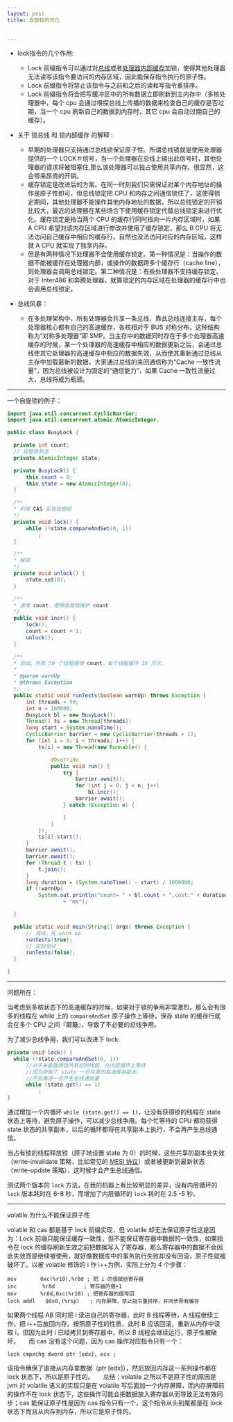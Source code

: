 ```yaml
---
layout: post
title: 自旋锁的优化


---
```


- lock指令的几个作用:
    - Lock 前缀指令可以通过对<u>总线</u>或者<u>处理器内部缓存</u>加锁，使得其他处理器无法读写该指令要访问的内存区域，因此能保存指令执行的原子性。
    - Lock 前缀指令将禁止该指令与之前和之后的读和写指令重排序。
    - Lock 前缀指令将会把写缓冲区中的所有数据立即刷新到主内存中（多核处理器中，每个 cpu 会通过嗅探总线上传播的数据来检查自己的缓存是否过期，当一个 cpu 刷新自己的数据到内存时，其它 cpu 会自动过期自己的缓存）。

- 关于 锁总线 和 锁内部缓存 的解释 :
    - 早期的处理器只支持通过总线锁保证原子性。所谓总线锁就是使用处理器提供的一个 LOCK＃信号，当一个处理器在总线上输出此信号时，其他处理器的请求将被阻塞住,那么该处理器可以独占使用共享内存。很显然，这会带来昂贵的开销。
    - 缓存锁定是改进后的方案。在同一时刻我们只需保证对某个内存地址的操作是原子性即可，但总线锁定把 CPU 和内存之间通信锁住了，这使得锁定期间，其他处理器不能操作其他内存地址的数据，所以总线锁定的开销比较大，最近的处理器在某些场合下使用缓存锁定代替总线锁定来进行优化。缓存锁定是指当两个 CPU 的缓存行同时指向一片内存区域时，如果 A CPU 希望对该内存区域进行修改并使用了缓存锁定，那么 B CPU 将无法访问自己缓存中相应的缓存行，自然也没法访问对应的内存区域，这样就 A CPU 就实现了独享内存。
    - 但是有两种情况下处理器不会使用缓存锁定。第一种情况是：当操作的数据不能被缓存在处理器内部，或操作的数据跨多个缓存行（cache line），则处理器会调用总线锁定。第二种情况是：有些处理器不支持缓存锁定。对于 Inter486 和奔腾处理器，就算锁定的内存区域在处理器的缓存行中也会调用总线锁定。



- 总线风暴：
    - 在多处理架构中，所有处理器会共享一条总线，靠此总线连接主存，每个处理器核心都有自己的高速缓存，各核相对于 BUS 对称分布，这种结构称为“对称多处理器”即 SMP。当主存中的数据同时存在于多个处理器高速缓存的时候，某一个处理器的高速缓存中相应的数据更新之后，会通过总线使其它处理器的高速缓存中相应的数据失效，从而使其重新通过总线从主存中加载最新的数据，大家通过总线的来回通信称为“Cache 一致性流量”，因为总线被设计为固定的“通信能力”，如果 Cache 一致性流量过大，总线将成为瓶颈。

---

一个自旋锁的例子：

```java
import java.util.concurrent.CyclicBarrier;
import java.util.concurrent.atomic.AtomicInteger;

public class BusyLock {

  private int count;
  // 自旋锁状态
  private AtomicInteger state;

  private BusyLock() {
      this.count = 0;
      this.state = new AtomicInteger(0);
  }

  /**
  * 利用 CAS 实现自旋锁
  */
  private void lock() {
      while (!state.compareAndSet(0, 1))
          ;
  }

  /**
  * 解锁
  */
  private void unlock() {
      state.set(0);
  }

  /**
  * 递增 count，使用自旋锁保护 count
  */
  public void incr() {
      lock();
      count = count + 1;
      unlock();
  }

  /**
  * 测试，开启 50 个线程递增 count，每个线程循环 10 万次。
  * 
  * @param warnUp
  * @throws Exception
  */
  public static void runTests(boolean warnUp) throws Exception {
      int threads = 50;
      int n = 100000;
      BusyLock bl = new BusyLock();
      Thread[] ts = new Thread[threads];
      long start = System.nanoTime();
      CyclicBarrier barrier = new CyclicBarrier(threads + 1);
      for (int i = 0; i < threads; i++) {
          ts[i] = new Thread(new Runnable() {

              @Override
              public void run() {
                  try {
                      barrier.await();
                      for (int j = 0; j < n; j++)
                          bl.incr();
                      barrier.await();
                  } catch (Exception e) {

                  }
              }
          });
          ts[i].start();
      }
      barrier.await();
      barrier.await();
      for (Thread t : ts) {
          t.join();
      }
      long duration = (System.nanoTime() - start) / 1000000;
      if (!warnUp)
          System.out.println("count= " + bl.count + ",cost:" + duration
                  + "ms");

  }

  public static void main(String[] args) throws Exception {
      // 测试，先 warm up
      runTests(true);
      // 实际测试
      runTests(false);
  }

}
```

---

问题所在：

当考虑到多核状态下的高速缓存的时候，如果对于锁的争用非常激烈，那么会有很多的线程在 while 上的 `compareAndSet` 原子操作上等待，保存 state 的缓存行就会在多个 CPU 之间『颠簸』，导致了不必要的总线争用。

为了减少总线争用，我们可以改进下 lock:

```java
private void lock() {
  while (!state.compareAndSet(0, 1))
      //对于未能取得锁所有权的线程，在内层循环上等待
      //因为获取了 state 一份共享的高速缓存副本，
      //不会再进一步产生总线通信量
      while (state.get() == 1)
          ;
}
```

通过增加一个内循环 `while (state.get() == 1)`，让没有获得锁的线程在 state 状态上等待，避免原子操作，可以减少总线争用。每个忙等待的 CPU 都将获得 state 状态的共享副本，以后的循环都将在共享副本上执行，不会再产生总线通信。

当占有锁的线程释放锁（原子地设置 state 为 0）的时候，这些共享的副本会失效（write-invalidate 策略，比如常见的 [MESI 协议](https://en.wikipedia.org/wiki/MESI_protocol)）或者被更新到最新状态（write-update 策略），这时候才会产生总线通信。

测试两个版本的 `lock` 方法，在我的机器上有比较明显的差异，没有内层循环的 `lock` 版本耗时在 6-8 秒，而增加了内层循环的 `lock` 耗时在 2.5 -5 秒。

---

volatile 为什么不能保证原子性

volatile 和 cas 都是基于 lock 前缀实现，但 volatile 却无法保证原子性这是因为：Lock 前缀只能保证缓存一致性，但不能保证寄存器中数据的一致性，如果指令在 lock 的缓存刷新生效之前把数据写入了寄存器，那么寄存器中的数据不会因此失效而是继续被使用，就好像数据库中的事务执行失败却没有回滚，原子性就被破坏了。以被 volatile 修饰的 i 作 i++为例，实际上分为 4 个步骤：

```
mov　　　　 0xc(%r10),%r8d ; 把 i 的值赋给寄存器
inc　　　　　%r8d　　　　　 ; 寄存器的值+1
mov　　　　 %r8d,0xc(%r10) ; 把寄存器的值写回
lock addl　　$0x0,(%rsp)　　; 内存屏障，禁止指令重排序，并同步所有缓存
```

如果两个线程 AB 同时把 i 读进自己的寄存器，此时 B 线程等待，A 线程继续工作，把 i++后放回内存。按照原子性的性质，此时 B 应该回滚，重新从内存中读取 i，但因为此时 i 已经拷贝到寄存器中，所以 B 线程会继续运行，原子性被破坏。
　
而 cas 没有这个问题，因为 cas 操作对应指令只有一个：

```
lock cmpxchg dword ptr [edx], ecx ;
```


该指令确保了直接从内存拿数据（ptr [edx]），然后放回内存这一系列操作都在 lock 状态下，所以是原子性的。
　
总结：volatile 之所以不是原子性的原因是 jvm 对 volatile 语义的实现只是在 volatile 写后面加一个内存屏障，而内存屏障前的操作不在 lock 状态下，这些操作可能会把数据放入寄存器从而导致无法有效同步；cas 能保证原子性是因为 cas 指令只有一个，这个指令从头到尾都是在 lock 状态下而且从内存到内存，所以它是原子性的。
